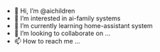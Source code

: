 - 👋 Hi, I’m @aichildren
- 👀 I’m interested in ai-family systems
- 🌱 I’m currently learning home-assistant system
- 💞️ I’m looking to collaborate on ...
- 📫 How to reach me ...

<!---
aichildren/aichildren is a ✨ special ✨ repository because its `README.md` (this file) appears on your GitHub profile.
You can click the Preview link to take a look at your changes.
--->
